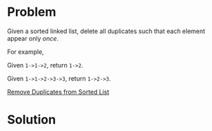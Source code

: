 
# Problem

Given a sorted linked list, delete all duplicates such that each element
appear only _once_.

For example,

Given `1->1->2`, return `1->2`.

Given `1->1->2->3->3`, return `1->2->3`.



[Remove Duplicates from Sorted List](https://leetcode.com/problems/remove-duplicates-from-sorted-list)

# Solution



